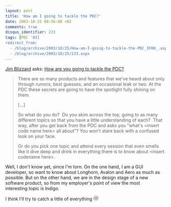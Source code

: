 ```yaml
---
layout: post
title: 'How am I going to tackle the PDC?'
date: 2003-10-25 08:56:00 +02
comments: true
disqus_identifier: 233
tags: [PDC '03]
redirect_from:
  - /blog/archive/2003/10/25/How-am-I-going-to-tackle-the-PDC_3F00_.aspx
  - /blog/archive/2003/10/25/233.aspx
---
```


[Jim Blizzard](http://snowstormlife.com/blog/) asks: [How are you going to tackle the PDC?](http://snowstormlife.com/blog/posts/285.aspx)

> There are so many products and features that we've heard about only through rumors, best guesses, and an occasional leak or two. At the PDC these secrets are going to have the spotlight fully shining on them.
>
> [...]
>
> So what do you do?  Do you skim across the top, going to as many different topics so that you have a little understanding of each?  That way, after you get back from the PDC and asks you "what's \<insert code name here\> all about"? You won't stare back with a confused look on your face.
>
> Or do you pick one topic and attend every session that even smells like it dive deep and drink in everything there is to know about \<insert codename here\>.

Well, I don't know yet, since I'm torn. On the one hand, I am a GUI developer, so want to know about Longhorn, Avalon and Aero as much as possible. But on the other hand, we are in the design stage of a new software product, so from my employer's point of view the most interesting topic is Indigo.

I think I'll try to catch a little of everything ![Blushing](/files/archive/smiley_redface.gif)
